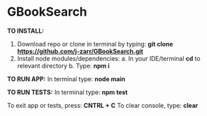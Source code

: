 # GBookSearch

**TO INSTALL:**
  1. Download repo or clone in terminal by typing: **git clone https://github.com/j-zarr/GBookSearch.git**
  2. Install node modules/dependencies:
        a. In your IDE/terminal **cd** to relevant directory
        b. Type: **npm i**


**TO RUN APP:**
  In terminal type: **node main**
  
  
**TO RUN TESTS:**
  In terminal type: **npm test** 
  

To exit app or tests, press: **CNTRL + C**
To clear console, type: **clear** 

